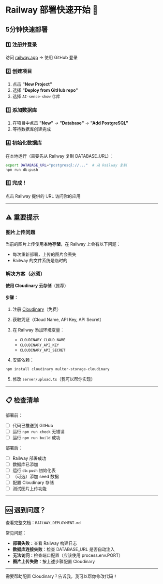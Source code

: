 # Railway 部署快速开始 🚀

## 5分钟快速部署

### 1️⃣ 注册并登录
访问 [railway.app](https://railway.app) → 使用 GitHub 登录

### 2️⃣ 创建项目
1. 点击 **"New Project"**
2. 选择 **"Deploy from GitHub repo"**
3. 选择 `AI-sence-show` 仓库

### 3️⃣ 添加数据库
1. 在项目中点击 **"New"** → **"Database"** → **"Add PostgreSQL"**
2. 等待数据库创建完成

### 4️⃣ 初始化数据库
在本地运行（需要先从 Railway 复制 DATABASE_URL）：
```bash
export DATABASE_URL="postgresql://..."  # 从 Railway 复制
npm run db:push
```

### 5️⃣ 完成！
点击 Railway 提供的 URL 访问你的应用

---

## ⚠️ 重要提示

### 图片上传问题
当前的图片上传使用**本地存储**，在 Railway 上会有以下问题：
- 每次重新部署，上传的图片会丢失
- Railway 的文件系统是临时的

### 解决方案（必须）
**使用 Cloudinary 云存储**（推荐）

#### 步骤：
1. 注册 [Cloudinary](https://cloudinary.com)（免费）
2. 获取凭证（Cloud Name, API Key, API Secret）
3. 在 Railway 添加环境变量：
   - `CLOUDINARY_CLOUD_NAME`
   - `CLOUDINARY_API_KEY`
   - `CLOUDINARY_API_SECRET`

4. 安装依赖：
```bash
npm install cloudinary multer-storage-cloudinary
```

5. 修改 `server/upload.ts`（我可以帮你实现）

---

## 📋 检查清单

部署前：
- [ ] 代码已推送到 GitHub
- [ ] 运行 `npm run check` 无错误
- [ ] 运行 `npm run build` 成功

部署后：
- [ ] Railway 部署成功
- [ ] 数据库已添加
- [ ] 运行 `db:push` 初始化表
- [ ] （可选）添加 seed 数据
- [ ] 配置 Cloudinary 存储
- [ ] 测试图片上传功能

---

## 🆘 遇到问题？

查看完整文档：`RAILWAY_DEPLOYMENT.md`

常见问题：
- **部署失败**：查看 Railway 构建日志
- **数据库连接失败**：检查 DATABASE_URL 是否自动注入
- **无法访问**：检查端口配置（应该使用 process.env.PORT）
- **图片上传失败**：按上述步骤配置 Cloudinary

---

需要帮助配置 Cloudinary？告诉我，我可以帮你修改代码！

